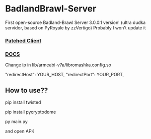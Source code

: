 # BadlandBrawl-Server

First open-source Badland-Brawl Server 3.0.0.1 version! 
(ultra dudka servidor, based on PyRoyale by zzVertigo)
Probably I won't update it

### [Patched Client](https://drive.google.com/file/d/1G9bIzAe60i0kefke4opvZ9lSE0KFdBKi/view?usp=sharing)
### [DOCS](https://github.com/RomashkaTea/BadlandBrawl-Docs/wiki)

Change ip in lib/armeabi-v7a/libromashka.config.so

"redirectHost": YOUR_HOST,
"redirectPort": YOUR_PORT,

## How to use??
pip install twisted

pip install pycryptodome

py main.py

and open APK

